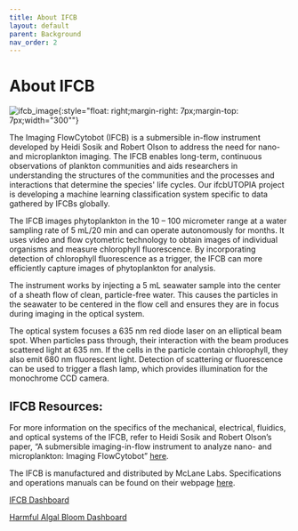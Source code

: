 ```yaml
---
title: About IFCB
layout: default
parent: Background
nav_order: 2
---
```


# About IFCB

![ifcb_image](/assets/images/IFCB.jpg){:style="float: right;margin-right: 7px;margin-top: 7px;width="300""}

The Imaging FlowCytobot (IFCB) is a submersible in-flow instrument developed by Heidi Sosik and Robert Olson to address the need for nano- and microplankton imaging. The IFCB enables long-term, continuous observations of plankton communities and aids researchers in understanding the structures of the communities and the processes and interactions that determine the species' life cycles. Our ifcbUTOPIA project is developing a machine learning classification system specific to data gathered by IFCBs globally.  

The IFCB images phytoplankton in the 10 – 100 micrometer range at a water sampling rate of 5 mL/20 min and can operate autonomously for months. It uses video and flow cytometric technology to obtain images of individual organisms and measure chlorophyll fluorescence. By incorporating detection of chlorophyll fluorescence as a trigger, the IFCB can more efficiently capture images of phytoplankton for analysis.  

The instrument works by injecting a 5 mL seawater sample into the center of a sheath flow of clean, particle-free water. This causes the particles in the seawater to be centered in the flow cell and ensures they are in focus during imaging in the optical system.  

The optical system focuses a 635 nm red diode laser on an elliptical beam spot. When particles pass through, their interaction with the beam produces scattered light at 635 nm. If the cells in the particle contain chlorophyll, they also emit 680 nm fluorescent light. Detection of scattering or fluorescence can be used to trigger a flash lamp, which provides illumination for the monochrome CCD camera.  

## IFCB Resources:

For more information on the specifics of the mechanical, electrical, fluidics, and optical systems of the IFCB, refer to Heidi Sosik and Robert Olson’s paper, “A submersible imaging-in-flow instrument to analyze nano- and microplankton: Imaging FlowCytobot” [here](https://aslopubs.onlinelibrary.wiley.com/doi/abs/10.4319/lom.2007.5.195).  

The IFCB is manufactured and distributed by McLane Labs. Specifications and operations manuals can be found on their webpage [here](https://mclanelabs.com/imaging-flowcytobot/).   

[IFCB Dashboard](https://ifcb-data.whoi.edu/dashboard)  

[Harmful Algal Bloom Dashboard](https://stage-habdac-streamlit.srv.axds.co/)


